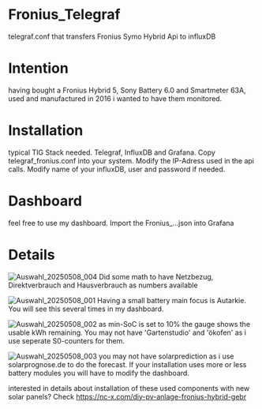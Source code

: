 # Fronius_Telegraf
telegraf.conf that transfers Fronius Symo Hybrid Api to influxDB

# Intention
having bought a Fronius Hybrid 5, Sony Battery 6.0 and Smartmeter 63A, used and manufactured in 2016 i wanted to have them monitored.

# Installation
typical TIG Stack needed. Telegraf, InfluxDB and Grafana.
Copy telegraf_fronius.conf into your system. 
Modify the IP-Adress used in the api calls.
Modify name of your influxDB, user and password if needed.

# Dashboard
feel free to use my dashboard. Import the Fronius_...json into Grafana

# Details
![Auswahl_20250508_004](https://github.com/user-attachments/assets/a6f05a01-d6f4-4a81-8e67-a0546c080f37)
Did some math to have Netzbezug, Direktverbrauch and Hausverbrauch as numbers available

![Auswahl_20250508_001](https://github.com/user-attachments/assets/d7c2b626-40d3-403b-80e0-cd03a6a9e434)
Having a small battery main focus is Autarkie. You will see this several times in my dashboard.

![Auswahl_20250508_002](https://github.com/user-attachments/assets/47acc99e-a9a3-4ebf-9441-11c7875e203c)
as min-SoC is set to 10% the gauge shows the usable kWh remaining. You may not have 'Gartenstudio' and 'ökofen' as i use seperate S0-counters for them.

![Auswahl_20250508_003](https://github.com/user-attachments/assets/f1254e63-35a6-448e-aedd-c17d731e27a3)
you may not have solarprediction as i use solarprognose.de to do the forecast.
If your installation uses more or less battery modules you will have to modify the dashboard. 

interested in details about installation of these used components with new solar panels? 
Check https://nc-x.com/diy-pv-anlage-fronius-hybrid-gebr
